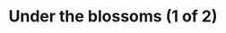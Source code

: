---
title: "Under the blossoms (1 of 2)"
layout: picture
picture: "/assets/camera-roll/2015/2015-04-19-under-the-blossoms-1/20150419_173157295_iOS.jpg"
thumbnail: "/assets/camera-roll/2015/2015-04-19-under-the-blossoms-1/20150419_173157295_iOS-thumbnail.jpg"
related:
  - "Under the blossoms (2 of 2)"
tags:
  - spring
  - flower
  - looking up
  - tree
  - photograph
  - Seattle
---